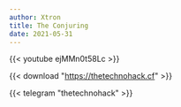 ```yaml
---
author: Xtron
title: The Conjuring
date: 2021-05-31
---
```


{{< youtube ejMMn0t58Lc >}}

{{< download "https://thetechnohack.cf" >}}

{{< telegram "thetechnohack" >}}
